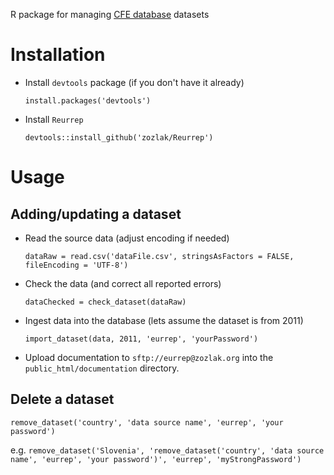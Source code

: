 R package for managing [CFE database](http://www.cfe-database.org/database/) datasets

# Installation

* Install `devtools` package (if you don't have it already)
  ```
  install.packages('devtools')
  ```
* Install `Reurrep`
  ```
  devtools::install_github('zozlak/Reurrep')
  ```

# Usage

## Adding/updating a dataset

* Read the source data (adjust encoding if needed)
  ```
  dataRaw = read.csv('dataFile.csv', stringsAsFactors = FALSE, fileEncoding = 'UTF-8')
  ```
* Check the data (and correct all reported errors)
  ```
  dataChecked = check_dataset(dataRaw)
  ```
* Ingest data into the database (lets assume the dataset is from 2011)
  ```
  import_dataset(data, 2011, 'eurrep', 'yourPassword')
  ```
* Upload documentation to `sftp://eurrep@zozlak.org` into the `public_html/documentation` directory.
  
## Delete a dataset

`remove_dataset('country', 'data source name', 'eurrep', 'your password')`

e.g. `remove_dataset('Slovenia', 'remove_dataset('country', 'data source name', 'eurrep', 'your password')', 'eurrep', 'myStrongPassword')`
